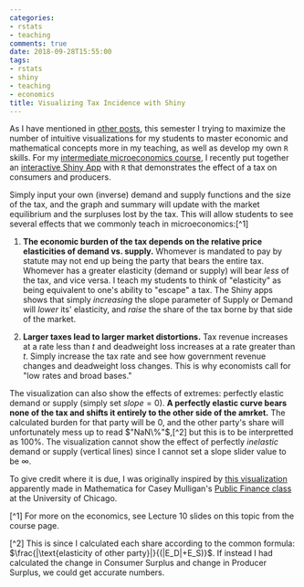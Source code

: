 ```yaml
---
categories:
- rstats
- teaching
comments: true
date: 2018-09-28T15:55:00
tags:
- rstats
- shiny
- teaching 
- economics
title: Visualizing Tax Incidence with Shiny
---
```


As I have mentioned in [other posts](https://ryansafner.com/post/visualizing-linear-regression-with-shiny/), this semester I trying to maximize the number of intuitive visualizations for my students to master economic and mathematical concepts more in my teaching, as well as develop my own `R` skills. For my [intermediate microeconomics course](http://ryansafner.com/courses/econ306), I recently put together an  [interactive Shiny App](https://ryansafner.shinyapps.io/tax-incidence/) with `R` that demonstrates the effect of a tax on consumers and producers.

Simply input your own (inverse) demand and supply functions and the size of the tax, and the graph and summary will update with the market equilibrium and the surpluses lost by the tax. This will allow students to see several effects that we commonly teach in microeconomics:[^1] 

1. **The economic burden of the tax depends on the relative price elasticities of demand vs. supply.** Whomever is mandated to pay by statute may not end up being the party that bears the entire tax. Whomever has a greater elasticity (demand or supply) will bear *less* of the tax, and vice versa. I teach my students to think of "elasticity" as being equivalent to one's ability to "escape" a tax. The Shiny apps shows that simply *increasing* the slope parameter of Supply or Demand will *lower* its' elasticity, and *raise* the share of the tax borne by that side of the market.   
    
2. **Larger taxes lead to larger market distortions.** Tax revenue increases at a rate less than $t$ and deadweight loss increases at a rate greater than $t$. Simply increase the tax rate and see how government revenue changes and deadweight loss changes. This is why economists call for "low rates and broad bases."
    
The visualization can also show the effects of extremes: perfectly elastic demand or supply (simply set $slope=0$). **A perfectly elastic curve bears none of the tax and shifts it entirely to the other side of the amrket.** The calculated burden for that party will be 0, and the other party's share will unfortunately mess up to read $"NaN\%"$,[^2] but this is to be interpretted as $100\%$. The visualization cannot show the effect of perfectly *inelastic* demand or supply (vertical lines) since I cannot set a slope slider value to be $\infty$. 

To give credit where it is due, I was originally inspired by [this visualization](http://home.uchicago.edu/cbm4/econ260/E260tidemo.html) apparently made in Mathematica for Casey Mulligan's [Public Finance class](http://home.uchicago.edu/cbm4/econ260/) at the University of Chicago. 

[^1] For more on the economics, see Lecture 10 slides on this topic from the course page.

[^2] This is since I calculated each share according to the common formula: $\frac{|\text{elasticity of other party}|}{(|E_D|+E_S)}$. If instead I had calculated the change in Consumer Surplus and change in Producer Surplus, we could get accurate numbers.